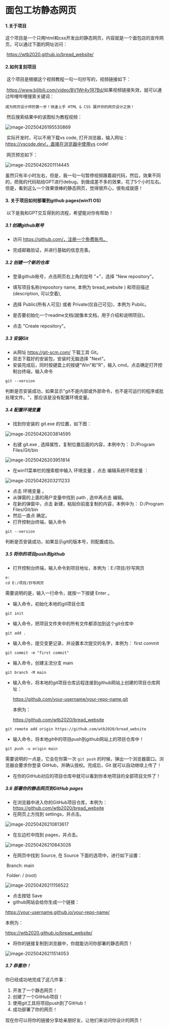 # 面包工坊静态网页

#### 	1.关于项目

​	这个项目是一个只用html和css开发出的静态网页，内容就是一个面包店的宣传网页，可以通过下面的网址访问：

​	https://wtb2020.github.io/bread_website/



#### 	2.如何复刻项目

​	这个项目是根据这个视频教程一句一句抄写的，视频链接如下：

​	https://www.bilibili.com/video/BV1Wr4y1R7Bd/
​	如果视频链接失效，就可以通过哔哩哔哩搜索关键词：

```关键词
成为网页设计师的第一步！快速上手 HTML & CSS 展开你的网页设计之旅！
```

​	然后搜索结果中的该图标为教程视频：

![image-20250426195530869](images/html教程.png)

​	实际开发时，可以不用下载vs code, 打开浏览器，输入网址：https://vscode.dev/，直接在浏览器中使用vs code! 

​	网页预览如下：

![image-20250426201114445](images/vscode.png)

​	虽然只有半小时左右，但是，我一句一句暂停视频跟着超代码，然后，效果不同的，把我的代码贴给GPT进行debug，到做成差不多的效果，花了5个小时左右。但是，看到这么一个效果很棒的静态网页，觉得很开心，很有成就感！



#### 3. 关于项目如何部署到github pages(win11 OS)

​	以下是我和GPT交互得到的流程，希望能对你有帮助！

##### 3.1 创建github账号

- 访问 https://github.com/，注册一个免费账号。

- 完成邮箱验证，并进行基础的信息完善。

  

##### 3.2 创建一个新的仓库

- 登录github账号，点击网页右上角的加号 "+"，选择 "New repository"。

- 填写项目名称(repository name, 本例为  bread_website ) 和项目描述(description, 可以空着),

- 选择 Public(所有人可见) 或者 Private(仅自己可见)，本例为 Pubilc。

- 是否要初始化一个readme文档(就像本文档，用于介绍和说明项目)。

- 点击 "Create repository"。

  

##### 3.3 安装Git

- 从网址 https://git-scm.com/ 下载工具 Git。
- 双击下载好的安装包，安装时无脑选择 "Next"。
- 安装完成后，同时按键盘上的按键"Win"和"R"，输入 cmd，点击确定打开控制台终端，输入命令

```shell
git --version
```

判断是否安装成功，如果显示"git不是内部或外部命令，也不是可运行的程序或批处理文件。"，那应该是没有配置环境变量。



##### 3.4 配置环境变量

- 找到你安装的 git.exe 的位置，如下图：

![image-20250426203814595](images/git地址.png)

- 右键 git.exe , 选择属性，复制位置后面的内容，本例中为： D:/Program Files/Git/bin

![image-20250426203951814](images/git属性.png)

- 在win11菜单栏的搜索框中输入 环境变量 ，点击 编辑系统环境变量 ：

![image-20250426203211233](images/环境变量.png)

- 点击 环境变量 。
- 从弹窗的上面的用户变量中找到 path , 选中再点击 编辑。
- 在新的弹窗中，点击 新建，粘贴你前面复制的内容，本例中为： D:/Program Files/Git/bin
- 然后一直点 确定。
- 打开控制台终端，输入命令

```shell
git --version
```

判断是否安装成功，如果显示git的版本号，则配置成功。



##### 3.5 将你的项目push到github

- 打开控制台终端，输入命令到项目地址，本例为：E:/项目/抄写网页

```shell
e:
cd E:/项目/抄写网页
```

需要说明的是，输入一行命令，就按一下按键 Enter 。

- 输入命令，初始化本地的git项目仓库

```shell
git init    
```

- 输入命令，把项目文件夹中的所有文件都添加到这个git仓库中

```shell
git add .
```

- 输入命令，提交变更记录，并设置本次提交的名字，本例为： first commit

```shell
git commit -m "first commit"  
```

- 输入命令，创建主流分支 main

```shell
git branch -M main
```

- 输入命令，将本地的git项目仓库远程连接到github网站上创建的项目仓库网址：

  https://github.com/your-username/your-repo-name.git

  本例为：

  https://github.com/wtb2020/bread_website

```shell
git remote add origin https://github.com/wtb2020/bread_website
```

- 输入命令，将本地git中的项目push到github网站上的项目仓库中！

```shell
git push -u origin main 
```

需要说明的一点是，它会在你第一次 `git push` 的时候，弹出一个浏览器窗口。浏览器会要求你登录 GitHub，并确认授权。完成后，Git 就可以自动继续上传了！

- 在你的GitHub对应的项目仓库中就可以看到你本地项目的全部项目文件了！



##### 3.6 部署你的静态网页到GitHub pages

- 在浏览器中进入你的GitHub项目仓库，本例为：https://github.com/wtb2020/bread_website
- 在网页上方找到 settings，并点击。

![image-20250426210813617](E:/项目/抄写网页/images/settings.png)

- 在左边栏中找到 pages，并点击。

![image-20250426210843028](images/pages.png)

- 在网页中找到 Source, 在 Source 下面的选项中，进行如下设置：

​	Branch: main

​	Folder: / (root)

![image-20250426211156522](images/source.png)

- 点击按钮 Save
- github网站会给你生成一个链接：

https://your-username.github.io/your-repo-name/

本例为：

https://wtb2020.github.io/bread_website/

- 将你的链接复制到浏览器中，你就能访问你部署的静态网页！

![image-20250426211514053](images/your_website.png)



##### 3.7 恭喜你！

你已经成功地完成了这几件事：

1. 开发了一个静态网页！
2. 创建了一个GitHub项目！
3. 使用git工具将项目push到了GitHub！
4. 成功部署了你的网页！

现在你可以将你的链接分享给亲朋好友，让他们来访问你设计的网页！

